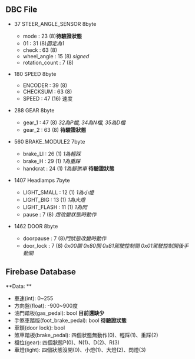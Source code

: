 ## DBC File

+ 37     STEER_ANGLE_SENSOR  8byte

   - mode : 23 (8)**待驗證狀態**
   - 01 : 31 (8)*固定為1*
   - check : 63 (8)
   - wheel_angle : 15 (8) *signed*
   - rotation_count : 7 (8)

+ 180    SPEED  8byte

   + ENCODER : 39 (8)
   + CHECKSUM : 63 (8)
   + SPEED : 47 (16) 速度

+ 288    GEAR 8byte

   - gear_1 : 47  (8) *32為P檔, 34為N檔, 35為D檔*
   - gear_2 : 63  (8) **待驗證狀態**

+ 560    BRAKE_MODULE2  7byte

   + brake_LI : 26 (1)  *1為輕踩*
   + brake_H : 29 (1) *1為重踩*
   + handcrat : 24 (1) *1為腳煞車*  **待驗證狀態**

+ 1407     Headlamps  7byte

   + LIGHT_SMALL : 12 (1) *1為小燈*
   + LIGHT_BIG : 13 (1) *1為大燈*
   + LIGHT_FLASH : 11 (1) *1為閃*
   + pause : 7  (8) *燈改變狀態時動作*

+ 1462    DOOR  8byte

   - doorpause : 7 (8)*門狀態改變時動作*
   - door_lock : 7 (8) *0x00關 0x80開 0x81駕駛控制開 0x01駕駛控制開後手動關*

   

## Firebase Database

**Data: **

- 車速(int): 0~255
- 方向盤(float): -900~900度
- 油門踏板(gas_pedal): bool    **目前還缺少**
- 手煞車踏版(foot_brake_pedal): bool   **待驗證狀態**
- 車鎖(door lock): bool
- 煞車踏板(brake_pedal): 四個狀態無動作(0)、輕踩(1)、重踩(2)
- 檔位(gear): 四個狀態P(0)、N(1)、D(2)、R(3)
- 車燈(light): 四個狀態沒開(0)、小燈(1)、大燈(2)、閃燈(3)

   